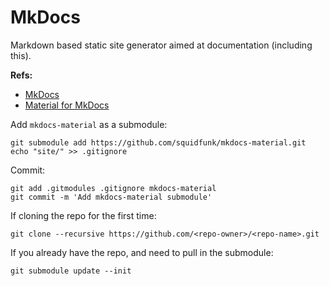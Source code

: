 # MkDocs

Markdown based static site generator aimed at documentation (including this).

**Refs:**

- [MkDocs](https://www.mkdocs.org/)
- [Material for MkDocs](https://squidfunk.github.io/mkdocs-material/)

Add `mkdocs-material` as a submodule:

    git submodule add https://github.com/squidfunk/mkdocs-material.git
    echo "site/" >> .gitignore

Commit:

    git add .gitmodules .gitignore mkdocs-material
    git commit -m 'Add mkdocs-material submodule'

If cloning the repo for the first time:

    git clone --recursive https://github.com/<repo-owner>/<repo-name>.git

If you already have the repo, and need to pull in the submodule:

    git submodule update --init

